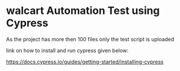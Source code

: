 
# walcart Automation Test using Cypress

As the project has more then 100 files only the test script is uploaded

link on how to install and run cypress given below:

https://docs.cypress.io/guides/getting-started/installing-cypress
